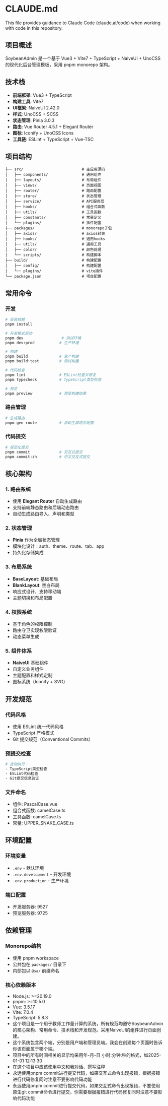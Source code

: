 # CLAUDE.md

This file provides guidance to Claude Code (claude.ai/code) when working with code in this repository.

## 项目概述

SoybeanAdmin 是一个基于 Vue3 + Vite7 + TypeScript + NaiveUI + UnoCSS 的现代化后台管理模板，采用 pnpm monorepo 架构。

## 技术栈

- **前端框架**: Vue3 + TypeScript
- **构建工具**: Vite7
- **UI框架**: NaiveUI 2.42.0
- **样式**: UnoCSS + SCSS
- **状态管理**: Pinia 3.0.3
- **路由**: Vue Router 4.5.1 + Elegant Router
- **图标**: Iconify + UnoCSS Icons
- **工具链**: ESLint + TypeScript + Vue-TSC

## 项目结构

```
├── src/                          # 主应用源码
│   ├── components/               # 通用组件
│   ├── layouts/                  # 布局组件
│   ├── views/                    # 页面视图
│   ├── router/                   # 路由配置
│   ├── store/                    # 状态管理
│   ├── service/                  # API服务层
│   ├── hooks/                    # 组合式函数
│   ├── utils/                    # 工具函数
│   ├── constants/                # 常量定义
│   └── plugins/                  # 插件配置
├── packages/                     # monorepo子包
│   ├── axios/                    # axios封装
│   ├── hooks/                    # 通用hooks
│   ├── utils/                    # 通用工具
│   ├── color/                    # 颜色处理
│   └── scripts/                  # 构建脚本
├── build/                        # 构建配置
│   ├── config/                   # 构建配置
│   └── plugins/                  # vite插件
└── package.json                  # 项目配置
```

## 常用命令

### 开发
```bash
# 安装依赖
pnpm install

# 开发模式启动
pnpm dev                 # 测试环境
pnpm dev:prod           # 生产环境

# 构建
pnpm build              # 生产构建
pnpm build:test         # 测试构建

# 代码检查
pnpm lint               # ESLint检查并修复
pnpm typecheck          # TypeScript类型检查

# 预览
pnpm preview            # 预览构建结果
```

### 路由管理
```bash
# 生成路由
pnpm gen-route          # 自动生成路由配置
```

### 代码提交
```bash
# 规范化提交
pnpm commit             # 交互式提交
pnpm commit:zh          # 中文交互式提交
```

## 核心架构

### 1. 路由系统
- 使用 **Elegant Router** 自动生成路由
- 支持前端静态路由和后端动态路由
- 自动生成路由导入、声明和类型

### 2. 状态管理
- **Pinia** 作为全局状态管理
- 模块化设计：auth、theme、route、tab、app
- 持久化存储集成

### 3. 布局系统
- **BaseLayout**: 基础布局
- **BlankLayout**: 空白布局
- 响应式设计，支持移动端
- 主题切换和布局配置

### 4. 权限系统
- 基于角色的权限控制
- 路由守卫实现权限验证
- 动态菜单生成

### 5. 组件体系
- **NaiveUI** 基础组件
- 自定义业务组件
- 主题配置和样式定制
- 图标系统（Iconify + SVG）

## 开发规范

### 代码风格
- 使用 ESLint 统一代码风格
- TypeScript 严格模式
- Git 提交规范（Conventional Commits）

### 预提交检查
```bash
# 自动执行：
- TypeScript类型检查
- ESLint代码检查
- Git提交信息验证
```

### 文件命名
- 组件: PascalCase.vue
- 组合式函数: camelCase.ts
- 工具函数: camelCase.ts
- 常量: UPPER_SNAKE_CASE.ts

## 环境配置

### 环境变量
- `.env` - 默认环境
- `.env.development` - 开发环境
- `.env.production` - 生产环境

### 端口配置
- 开发服务器: 9527
- 预览服务器: 9725

## 依赖管理

### Monorepo结构
- 使用 pnpm workspace
- 公共包在 `packages/` 目录下
- 内部包以 `@sa/` 前缀命名

### 核心依赖版本
- Node.js: >=20.19.0
- pnpm: >=10.5.0
- Vue: 3.5.17
- Vite: 7.0.4
- TypeScript: 5.8.3
- 这个项目是一个用于教师工作量计算的系统，所有规范均遵守SoybeanAdmin的核心架构、常用命令、技术栈和开发规范。采用NaiveUI的组件进行页面创建。
- 这个系统包含两个端，分别是用户端和管理员端。我会在创建每个页面时告诉你该页面属于哪个端。
- 项目中的所有时间相关的显示均采用年-月-日 小时:分钟:秒的格式，如2025-01-01 12:13:30
- 在这个项目中应该使用中文和我对话、撰写注释
- 永远使用pnpm commit进行提交代码，如果交互式命令出现报错，根据报错进行代码修复同时注意不要影响代码功能
- 永远使用pnpm commit进行提交代码，如果交互式命令出现报错，不要使用原生git commit命令进行提交，你需要根据报错进行代码修复同时注意不要影响代码功能